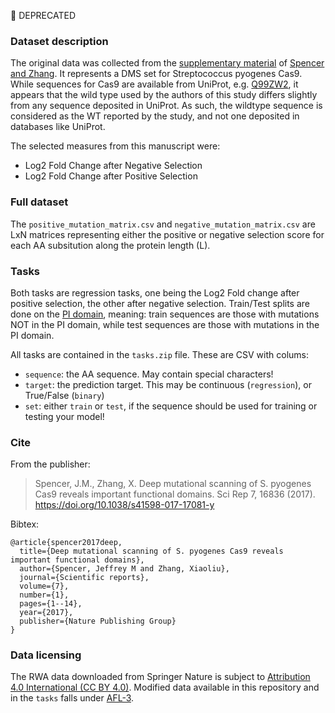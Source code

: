 🔴 DEPRECATED

### Dataset description

The original data was collected from the [supplementary material](https://static-content.springer.com/esm/art%3A10.1038%2Fs41598-017-17081-y/MediaObjects/41598_2017_17081_MOESM2_ESM.xlsx) of [Spencer and Zhang](https://www.nature.com/articles/s41598-017-17081-y).
It represents a DMS set for Streptococcus pyogenes Cas9. While sequences for Cas9 are available from UniProt, e.g. [Q99ZW2](https://www.uniprot.org/uniprot/Q99ZW2), it appears that the wild type used by the authors of this study differs slightly from any sequence deposited in UniProt.
As such, the wildtype sequence is considered as the WT reported by the study, and not one deposited in databases like UniProt.

The selected measures from this manuscript were:
- Log2 Fold Change after Negative Selection
- Log2 Fold Change after Positive Selection


### Full dataset

The `positive_mutation_matrix.csv` and `negative_mutation_matrix.csv` are LxN matrices representing either the positive or negative selection score for each AA subsitution along the protein length (L).

### Tasks

Both tasks are regression tasks, one being the Log2 Fold change after positive selection, the other after negative selection. 
Train/Test splits are done on the [PI domain](https://pfam.xfam.org/family/PF16595), meaning: train sequences are those with mutations NOT in the PI domain, while test sequences are those with mutations in the PI domain.


All tasks are contained in the `tasks.zip` file. These are CSV with colums:

- `sequence`: the AA sequence. May contain special characters!
- `target`: the prediction target. This may be continuous (`regression`), or True/False (`binary`)
- `set`: either `train` or `test`, if the sequence should be used for training or testing your model!

### Cite
From the publisher:
> Spencer, J.M., Zhang, X. Deep mutational scanning of S. pyogenes Cas9 reveals important functional domains. Sci Rep 7, 16836 (2017). https://doi.org/10.1038/s41598-017-17081-y


Bibtex:
```
@article{spencer2017deep,
  title={Deep mutational scanning of S. pyogenes Cas9 reveals important functional domains},
  author={Spencer, Jeffrey M and Zhang, Xiaoliu},
  journal={Scientific reports},
  volume={7},
  number={1},
  pages={1--14},
  year={2017},
  publisher={Nature Publishing Group}
}
```

### Data licensing

The RWA data downloaded from Springer Nature is subject to [Attribution 4.0 International (CC BY 4.0)](https://creativecommons.org/licenses/by/4.0/).
Modified data available in this repository and in the `tasks` falls under [AFL-3](https://opensource.org/licenses/AFL-3.0).